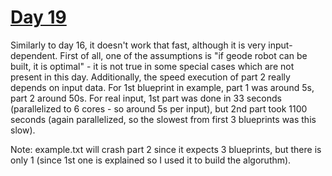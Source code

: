 # [Day 19](https://adventofcode.com/2022/day/19)

Similarly to day 16, it doesn't work that fast, although it is very input-dependent. First of all, one of the assumptions is "if geode robot can be built, it is optimal" - it is not true in some special cases which are not present in this day. Additionally, the speed execution of part 2 really depends on input data. For 1st blueprint in example, part 1 was around 5s, part 2 around 50s. For real input, 1st part was done in 33 seconds (parallelized to 6 cores - so around 5s per input), but 2nd part took 1100 seconds (again parallelized, so the slowest from first 3 blueprints was this slow).

Note: example.txt will crash part 2 since it expects 3 blueprints, but there is only 1 (since 1st one is explained so I used it to build the algoruthm).